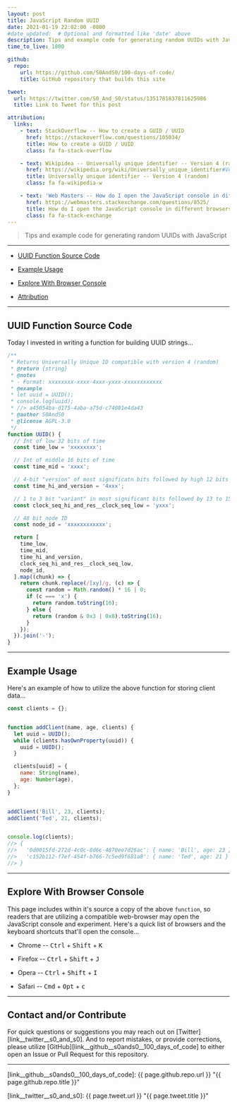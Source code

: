 ```yaml
---
layout: post
title: JavaScript Random UUID
date: 2021-01-19 22:02:00 -0800
#date_updated:  # Optional and formatted like 'date' above
description: Tips and example code for generating random UUIDs with JavaScript
time_to_live: 1800

github:
  repo:
    url: https://github.com/S0AndS0/100-days-of-code/
    title: GitHub repository that builds this site

tweet:
  url: https://twitter.com/S0_And_S0/status/1351781837811625986
  title: Link to Tweet for this post

attribution:
  links:
    - text: StackOverflow -- How to create a GUID / UUID
      href: https://stackoverflow.com/questions/105034/
      title: How to create a GUID / UUID
      class: fa fa-stack-overflow

    - text: Wikipidea -- Universally unique identifier -- Version 4 (random)
      href: https://wikipedia.org/wiki/Universally_unique_identifier#Version_4_(random)
      title: Universally unique identifier -- Version 4 (random)
      class: fa fa-wikipedia-w

    - text: 'Web Masters -- How do I open the JavaScript console in different browsers?'
      href: https://webmasters.stackexchange.com/questions/8525/
      title: How do I open the JavaScript console in different browsers?
      class: fa fa-stack-exchange
---
```




> Tips and example code for generating random UUIDs with JavaScript


---


- [UUID Function Source Code][heading__uuid_function_source_code]

- [Example Usage][heading__example_usage]

- [Explore With Browser Console][heading__explore_with_browser_console]

- [Attribution](#heading__attribution)


---


## UUID Function Source Code
[heading__uuid_function_source_code]: #uuid-function-source-code


Today I invested in writing a function for building UUID strings...


```javascript
/**
 * Returns Universally Unique ID compatible with version 4 (random)
 * @return {string}
 * @notes
 * - Format: xxxxxxxx-xxxx-4xxx-yxxx-xxxxxxxxxxxx
 * @example
 * let uuid = UUID();
 * console.log(uuid);
 * //> a45054ba-d175-4aba-a75d-c74081e4da43
 * @author S0AndS0
 * @license AGPL-3.0
 */
function UUID() {
  // Int of low 32 bits of time
  const time_low = 'xxxxxxxx';

  // Int of middle 16 bits of time
  const time_mid = 'xxxx';

  // 4-bit "version" of most significatn bits followed by high 12 bits of time
  const time_hi_and_version = '4xxx';

  // 1 to 3 bit "variant" in most significant bits followed by 13 to 15 bit clock sequence
  const clock_seq_hi_and_res__clock_seq_low = 'yxxx';

  // 48 bit node ID
  const node_id = 'xxxxxxxxxxxx';

  return [
    time_low,
    time_mid,
    time_hi_and_version,
    clock_seq_hi_and_res__clock_seq_low,
    node_id,
  ].map((chunk) => {
    return chunk.replace(/[xy]/g, (c) => {
      const random = Math.random() * 16 | 0;
      if (c === 'x') {
        return random.toString(16);
      } else {
        return (random & 0x3 | 0x8).toString(16);
      }
    });
  }).join('-');
}
```


<script>
/**
 * Returns Universally Unique ID compatible with version 4 (random)
 * @return {string}
 * @notes
 * - Format: xxxxxxxx-xxxx-4xxx-yxxx-xxxxxxxxxxxx
 * @example
 * let uuid = UUID();
 * console.log(uuid);
 * //> a45054ba-d175-4aba-a75d-c74081e4da43
 * @author S0AndS0
 * @license AGPL-3.0
 */
function UUID() {
  // Int of low 32 bits of time
  const time_low = 'xxxxxxxx';

  // Int of middle 16 bits of time
  const time_mid = 'xxxx';

  // 4-bit "version" of most significatn bits followed by high 12 bits of time
  const time_hi_and_version = '4xxx';

  // 1 to 3 bit "variant" in most significant bits followed by 13 to 15 bit clock sequence
  const clock_seq_hi_and_res__clock_seq_low = 'yxxx';

  // 48 bit node ID
  const node_id = 'xxxxxxxxxxxx';

  return [
    time_low,
    time_mid,
    time_hi_and_version,
    clock_seq_hi_and_res__clock_seq_low,
    node_id,
  ].map((chunk) => {
    return chunk.replace(/[xy]/g, (c) => {
      const random = Math.random() * 16 | 0;
      if (c === 'x') {
        return random.toString(16);
      } else {
        return (random & 0x3 | 0x8).toString(16);
      }
    });
  }).join('-');
}
</script>


______


## Example Usage
[heading__example_usage]: #example-usage


Here's an example of how to utilize the above function for storing client data...


```javascript
const clients = {};


function addClient(name, age, clients) {
  let uuid = UUID();
  while (clients.hasOwnProperty(uuid)) {
    uuid = UUID();
  }

  clients[uuid] = {
    name: String(name),
    age: Number(age),
  };
}


addClient('Bill', 23, clients);
addClient('Ted', 21, clients);


console.log(clients);
//> {
//>   '0d0015fd-272d-4c0c-8d6c-4870ee7d26ac': { name: 'Bill', age: 23 },
//>   'c152b112-f7ef-454f-b766-7c5ed9f681a8': { name: 'Ted', age: 21 }
//> }
```


______


## Explore With Browser Console
[heading__explore_with_browser_console]: #explore-with-browser-console


This page includes within it's source a copy of the above `function`, so readers that are utilizing a compatible web-browser may open the JavaScript console and experiment. Here's a quick list of browsers and the keyboard shortcuts that'll open the console...


- Chrome -- <kbd>Ctrl</kbd> + <kbd>Shift</kbd> + <kbd>K</kbd>

- Firefox -- <kbd>Ctrl</kbd> + <kbd>Shift</kbd> + <kbd>J</kbd>

- Opera -- <kbd>Ctrl</kbd> + <kbd>Shift</kbd> + <kbd>I</kbd>

- Safari -- <kbd>Cmd</kbd> + <kbd>Opt</kbd> + <kbd>c</kbd>


______


## Contact and/or Contribute
[heading__contact_andor_contribute]: #contact-andor-contribute


For quick questions or suggestions you may reach out on [Twitter][link__twitter__s0_and_s0]. And to report mistakes, or provide corrections, please utilize [GitHub][link__github__s0ands0__100_days_of_code] to either open an Issue or Pull Request for this repository.


______



[link__github__s0ands0__100_days_of_code]: {{ page.github.repo.url }} "{{ page.github.repo.title }}"

[link__twitter__s0_and_s0]: {{ page.tweet.url }} "{{ page.tweet.title }}"

